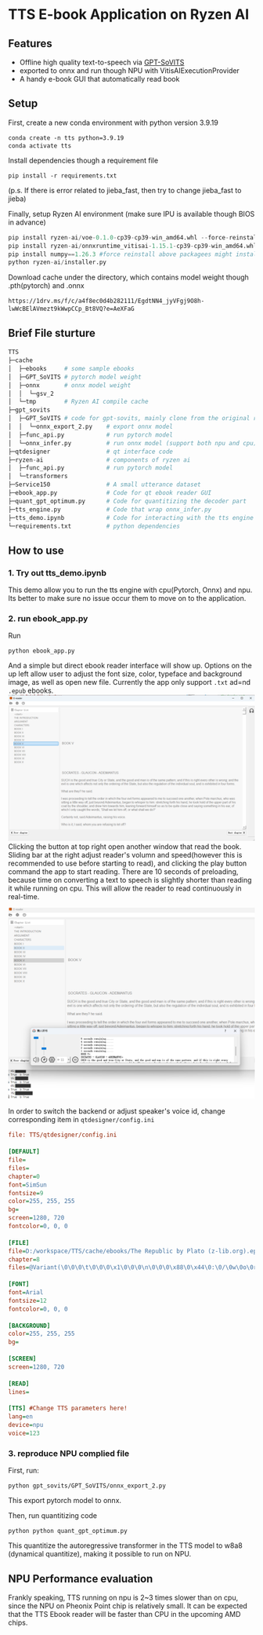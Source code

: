# TTS E-book Application on Ryzen AI


## Features

- Offline high quality text-to-speech via [GPT-SoVITS](https://github.com/RVC-Boss/GPT-SoVITS)
- exported to onnx and run though NPU with VitisAIExecutionProvider
- A handy e-book GUI that automatically read book

## Setup

First, create a new conda environment with python version 3.9.19

```
conda create -n tts python=3.9.19
conda activate tts
```

Install dependencies though a requirement file

```
pip install -r requirements.txt
```
(p.s. If there is error related to jieba_fast, then try to change jieba_fast to jieba)

Finally, setup Ryzen AI environment (make sure IPU is available though BIOS in advance)

```python
pip install ryzen-ai/voe-0.1.0-cp39-cp39-win_amd64.whl --force-reinstall
pip install ryzen-ai/onnxruntime_vitisai-1.15.1-cp39-cp39-win_amd64.whl --force-reinstall
pip install numpy==1.26.3 #force reinstall above packagees might install numpy==2.0.1
python ryzen-ai/installer.py
```

Download cache under the directory, which contains model weight though .pth(pytorch) and .onnx
```
https://1drv.ms/f/c/a4f8ec0d4b282111/EgdtNN4_jyVFgj9O8h-lwWcBElAVmezt9kWwpCCp_Bt8VQ?e=AeXFaG
```


## Brief File sturture

```python
TTS
├─cache
│  ├─ebooks     # some sample ebooks
│  ├─GPT_SoVITS # pytorch model weight
│  ├─onnx       # onnx model weight
│  │  └─gsv_2
│  └─tmp        # Ryzen AI compile cache
├─gpt_sovits
│  ├─GPT_SoVITS # code for gpt-sovits, mainly clone from the original repository
│  │  └─onnx_export_2.py    # export onnx model
│  ├─func_api.py            # run pytorch model
│  └─onnx_infer.py          # run onnx model (support both npu and cpu)
├─qtdesigner                # qt interface code
├─ryzen-ai                  # components of ryzen ai
│  ├─func_api.py            # run pytorch model
│  └─transformers
├─Service150                # A small utterance dataset
├─ebook_app.py              # Code for qt ebook reader GUI
├─quant_gpt_optimum.py      # Code for quantitizing the decoder part
├─tts_engine.py             # Code that wrap onnx_infer.py
├─tts_demo.ipynb            # Code for interacting with the tts engine
└─requirements.txt          # python dependencies
```


## How to use

### 1. Try out tts_demo.ipynb

This demo allow you to run the tts engine with cpu(Pytorch, Onnx) and npu.
Its better to make sure no issue occur them to move on to the application.


### 2. run ebook_app.py

Run
```
python ebook_app.py
```
And a simple but direct ebook reader interface will show up. Options on the up left allow user to adjust the font size, color, typeface and background image, as well as open new file. Currently the app only support `.txt` ad=nd `.epub` ebooks.
![alt text](tmp/1.png)
Clicking the button at top right open another window that read the book. Sliding bar at the right adjust reader's volumn and speed(however this is recommended to use before starting to read), and clicking the play button command the app to start reading. There are 10 seconds of preloading, because time on converting a text to speech is slightly shorter than reading it while running on cpu. This will allow the reader to read continuously in real-time.

![alt text](tmp/2.png)

In order to switch the backend or adjust speaker's voice id, change corresponding item in `qtdesigner/config.ini`


```ini
file: TTS/qtdesigner/config.ini

[DEFAULT]
file=
files=
chapter=0
font=SimSun
fontsize=9
color=255, 255, 255
bg=
screen=1280, 720
fontcolor=0, 0, 0

[FILE]
file=D:/workspace/TTS/cache/ebooks/The Republic by Plato (z-lib.org).epub
chapter=8
files=@Variant(\0\0\0\t\0\0\0\x1\0\0\0\n\0\0\0\x88\0\x44\0:\0/\0w\0o\0r\0k\0s\0p\0\x61\0\x63\0\x65\0/\0T\0T\0S\0/\0\x63\0\x61\0\x63\0h\0\x65\0/\0\x65\0\x62\0o\0o\0k\0s\0/\0T\0h\0\x65\0 \0R\0\x65\0p\0u\0\x62\0l\0i\0\x63\0 \0\x62\0y\0 \0P\0l\0\x61\0t\0o\0 \0(\0z\0-\0l\0i\0\x62\0.\0o\0r\0g\0)\0.\0\x65\0p\0u\0\x62)

[FONT]
font=Arial
fontsize=12
fontcolor=0, 0, 0

[BACKGROUND]
color=255, 255, 255
bg=

[SCREEN]
screen=1280, 720

[READ]
lines=

[TTS] #Change TTS parameters here!
lang=en
device=npu
voice=123

```

### 3. reproduce NPU complied file

First, run:
```
python gpt_sovits/GPT_SoVITS/onnx_export_2.py 
```
This export pytorch model to onnx.

Then, run quantitizing code
```
python python quant_gpt_optimum.py
```
This quantitize the autoregressive transformer in the TTS model to w8a8 (dynamical quantitize), making it possible to run on NPU.

## NPU Performance evaluation

Frankly speaking, TTS running on npu is 2~3 times slower than on cpu, since the NPU on Pheonix Point chip is relatively small. It can be expected that the TTS Ebook reader will be faster than CPU in the upcoming AMD chips. 